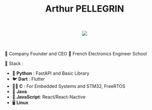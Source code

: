 <h1 align="center">Arthur PELLEGRIN</h1>

</br>
</br>
<div align=center>
<picture>
<source 
  srcset="https://github-readme-stats.vercel.app/api?username=ArtPel1805&show_icons=true&theme=dark"
  media="(prefers-color-scheme: dark)"
/>
<source
  srcset="https://github-readme-stats.vercel.app/api?username=ArtPel1805&show_icons=true"
  media="(prefers-color-scheme: light), (prefers-color-scheme: no-preference)"
/>
<img src="https://github-readme-stats.vercel.app/api?username=ArtPel1805&show_icons=true" />
</picture>
</div>
</br>
</br>


🌱 Company Founder and CEO 🌱
French Electronics Engineer School

🎨 Stack :

- 🐍 **Python** : FastAPI and Basic Library
- 🐦 **Dart** : Flutter
- 👴🏼 **C** : For Embedded Systems and STM32, FreeRTOS
- 🧩 **Java**
- 📡 **JavaScript**: React/React-Nactive
- 🖥 **Linux**

